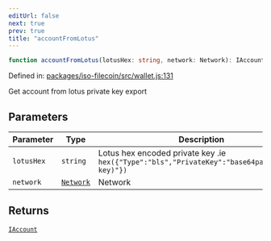 ```yaml
---
editUrl: false
next: true
prev: true
title: "accountFromLotus"
---
```


```ts
function accountFromLotus(lotusHex: string, network: Network): IAccount;
```

Defined in: [packages/iso-filecoin/src/wallet.js:131](https://github.com/hugomrdias/filecoin/blob/main/packages/iso-filecoin/src/wallet.js#L131)

Get account from lotus private key export

## Parameters

| Parameter | Type | Description |
| ------ | ------ | ------ |
| `lotusHex` | `string` | Lotus hex encoded private key .ie `hex({"Type":"bls","PrivateKey":"base64pad(private-key)"})` |
| `network` | [`Network`](/api/iso-filecoin/types/type-aliases/network/) | Network |

## Returns

[`IAccount`](/api/iso-filecoin/types/interfaces/iaccount/)
